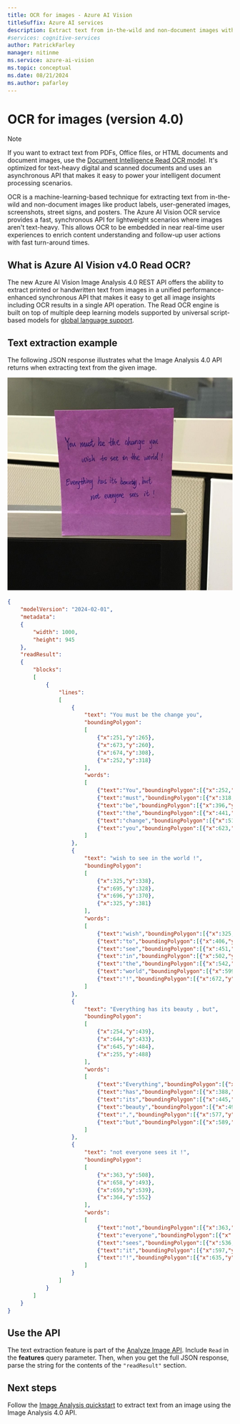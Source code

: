 ```yaml
---
title: OCR for images - Azure AI Vision
titleSuffix: Azure AI services
description: Extract text from in-the-wild and non-document images with a fast and synchronous Azure AI Vision Image Analysis 4.0 API.
#services: cognitive-services
author: PatrickFarley
manager: nitinme
ms.service: azure-ai-vision
ms.topic: conceptual
ms.date: 08/21/2024
ms.author: pafarley
---
```


# OCR for images (version 4.0)

> [!NOTE]
>
> If you want to extract text from PDFs, Office files, or HTML documents and document images, use the [Document Intelligence Read OCR model](../../ai-services/document-intelligence/concept-read.md). It's optimized for text-heavy digital and scanned documents and uses an asynchronous API that makes it easy to power your intelligent document processing scenarios.

OCR is a machine-learning-based technique for extracting text from in-the-wild and non-document images like product labels, user-generated images, screenshots, street signs, and posters. The Azure AI Vision OCR service provides a fast, synchronous API for lightweight scenarios where images aren't text-heavy. This allows OCR to be embedded in near real-time user experiences to enrich content understanding and follow-up user actions with fast turn-around times.

## What is Azure AI Vision v4.0 Read OCR?

The new Azure AI Vision Image Analysis 4.0 REST API offers the ability to extract printed or handwritten text from images in a unified performance-enhanced synchronous API that makes it easy to get all image insights including OCR results in a single API operation. The Read OCR engine is built on top of multiple deep learning models supported by universal script-based models for [global language support](./language-support.md).


## Text extraction example

The following JSON response illustrates what the Image Analysis 4.0 API returns when extracting text from the given image.

![Photo of a sticky note with writing on it.](./Images/handwritten-note.jpg)

```json
{
    "modelVersion": "2024-02-01",
    "metadata":
    {
        "width": 1000,
        "height": 945
    },
    "readResult":
    {
        "blocks":
        [
            {
                "lines":
                [
                    {
                        "text": "You must be the change you",
                        "boundingPolygon":
                        [
                            {"x":251,"y":265},
                            {"x":673,"y":260},
                            {"x":674,"y":308},
                            {"x":252,"y":318}
                        ],
                        "words":
                        [
                            {"text":"You","boundingPolygon":[{"x":252,"y":267},{"x":307,"y":265},{"x":307,"y":318},{"x":253,"y":318}],"confidence":0.996},
                            {"text":"must","boundingPolygon":[{"x":318,"y":264},{"x":386,"y":263},{"x":387,"y":316},{"x":319,"y":318}],"confidence":0.99},
                            {"text":"be","boundingPolygon":[{"x":396,"y":262},{"x":432,"y":262},{"x":432,"y":315},{"x":396,"y":316}],"confidence":0.891},
                            {"text":"the","boundingPolygon":[{"x":441,"y":262},{"x":503,"y":261},{"x":503,"y":312},{"x":442,"y":314}],"confidence":0.994},
                            {"text":"change","boundingPolygon":[{"x":513,"y":261},{"x":613,"y":262},{"x":613,"y":306},{"x":513,"y":311}],"confidence":0.99},
                            {"text":"you","boundingPolygon":[{"x":623,"y":262},{"x":673,"y":263},{"x":673,"y":302},{"x":622,"y":305}],"confidence":0.994}
                        ]
                    },
                    {
                        "text": "wish to see in the world !",
                        "boundingPolygon":
                        [
                            {"x":325,"y":338},
                            {"x":695,"y":328},
                            {"x":696,"y":370},
                            {"x":325,"y":381}
                        ],
                        "words":
                        [
                            {"text":"wish","boundingPolygon":[{"x":325,"y":339},{"x":390,"y":337},{"x":391,"y":380},{"x":326,"y":381}],"confidence":0.992},
                            {"text":"to","boundingPolygon":[{"x":406,"y":337},{"x":443,"y":335},{"x":443,"y":379},{"x":407,"y":380}],"confidence":0.995},
                            {"text":"see","boundingPolygon":[{"x":451,"y":335},{"x":494,"y":334},{"x":494,"y":377},{"x":452,"y":379}],"confidence":0.996},
                            {"text":"in","boundingPolygon":[{"x":502,"y":333},{"x":533,"y":332},{"x":534,"y":376},{"x":503,"y":377}],"confidence":0.996},
                            {"text":"the","boundingPolygon":[{"x":542,"y":332},{"x":590,"y":331},{"x":590,"y":375},{"x":542,"y":376}],"confidence":0.995},
                            {"text":"world","boundingPolygon":[{"x":599,"y":331},{"x":664,"y":329},{"x":664,"y":372},{"x":599,"y":374}],"confidence":0.995},
                            {"text":"!","boundingPolygon":[{"x":672,"y":329},{"x":694,"y":328},{"x":694,"y":371},{"x":672,"y":372}],"confidence":0.957}
                        ]
                    },
                    {
                        "text": "Everything has its beauty , but",
                        "boundingPolygon":
                        [
                            {"x":254,"y":439},
                            {"x":644,"y":433},
                            {"x":645,"y":484},
                            {"x":255,"y":488}
                        ],
                        "words":
                        [
                            {"text":"Everything","boundingPolygon":[{"x":254,"y":442},{"x":379,"y":440},{"x":380,"y":486},{"x":257,"y":488}],"confidence":0.97},
                            {"text":"has","boundingPolygon":[{"x":388,"y":440},{"x":435,"y":438},{"x":436,"y":485},{"x":389,"y":486}],"confidence":0.965},
                            {"text":"its","boundingPolygon":[{"x":445,"y":438},{"x":485,"y":437},{"x":486,"y":485},{"x":446,"y":485}],"confidence":0.99},
                            {"text":"beauty","boundingPolygon":[{"x":495,"y":437},{"x":567,"y":435},{"x":568,"y":485},{"x":496,"y":485}],"confidence":0.685},
                            {"text":",","boundingPolygon":[{"x":577,"y":435},{"x":583,"y":435},{"x":583,"y":485},{"x":577,"y":485}],"confidence":0.939},
                            {"text":"but","boundingPolygon":[{"x":589,"y":435},{"x":644,"y":434},{"x":644,"y":485},{"x":589,"y":485}],"confidence":0.628}
                        ]
                    },
                    {
                        "text": "not everyone sees it !",
                        "boundingPolygon":
                        [
                            {"x":363,"y":508},
                            {"x":658,"y":493},
                            {"x":659,"y":539},
                            {"x":364,"y":552}
                        ],
                        "words":
                        [
                            {"text":"not","boundingPolygon":[{"x":363,"y":510},{"x":412,"y":508},{"x":413,"y":548},{"x":365,"y":552}],"confidence":0.989},
                            {"text":"everyone","boundingPolygon":[{"x":420,"y":507},{"x":521,"y":501},{"x":522,"y":542},{"x":421,"y":548}],"confidence":0.924},
                            {"text":"sees","boundingPolygon":[{"x":536,"y":501},{"x":588,"y":498},{"x":589,"y":540},{"x":537,"y":542}],"confidence":0.987},
                            {"text":"it","boundingPolygon":[{"x":597,"y":497},{"x":627,"y":495},{"x":628,"y":540},{"x":598,"y":540}],"confidence":0.995},
                            {"text":"!","boundingPolygon":[{"x":635,"y":495},{"x":656,"y":494},{"x":657,"y":540},{"x":636,"y":540}],"confidence":0.952}
                        ]
                    }
                ]
            }
        ]
    }
}
```

## Use the API

The text extraction feature is part of the [Analyze Image API](https://aka.ms/vision-4-0-ref). Include `Read` in the **features** query parameter. Then, when you get the full JSON response, parse the string for the contents of the `"readResult"` section.


## Next steps

Follow the [Image Analysis quickstart](./quickstarts-sdk/image-analysis-client-library-40.md) to extract text from an image using the Image Analysis 4.0 API.
